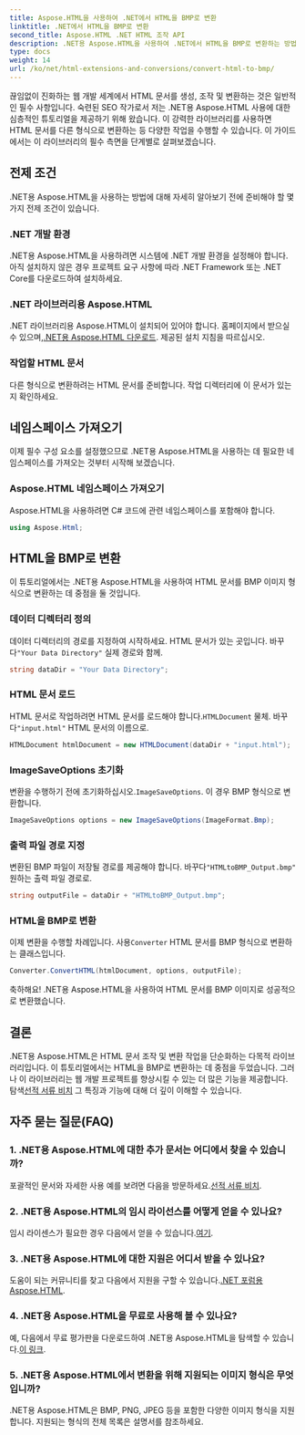 ```yaml
---
title: Aspose.HTML을 사용하여 .NET에서 HTML을 BMP로 변환
linktitle: .NET에서 HTML을 BMP로 변환
second_title: Aspose.HTML .NET HTML 조작 API
description: .NET용 Aspose.HTML을 사용하여 .NET에서 HTML을 BMP로 변환하는 방법을 알아보세요. .NET용 Aspose.HTML 활용에 대한 웹 개발자를 위한 종합 가이드입니다.
type: docs
weight: 14
url: /ko/net/html-extensions-and-conversions/convert-html-to-bmp/
---
```

끊임없이 진화하는 웹 개발 세계에서 HTML 문서를 생성, 조작 및 변환하는 것은 일반적인 필수 사항입니다. 숙련된 SEO 작가로서 저는 .NET용 Aspose.HTML 사용에 대한 심층적인 튜토리얼을 제공하기 위해 왔습니다. 이 강력한 라이브러리를 사용하면 HTML 문서를 다른 형식으로 변환하는 등 다양한 작업을 수행할 수 있습니다. 이 가이드에서는 이 라이브러리의 필수 측면을 단계별로 살펴보겠습니다.

## 전제 조건

.NET용 Aspose.HTML을 사용하는 방법에 대해 자세히 알아보기 전에 준비해야 할 몇 가지 전제 조건이 있습니다.

### .NET 개발 환경

.NET용 Aspose.HTML을 사용하려면 시스템에 .NET 개발 환경을 설정해야 합니다. 아직 설치하지 않은 경우 프로젝트 요구 사항에 따라 .NET Framework 또는 .NET Core를 다운로드하여 설치하세요.

### .NET 라이브러리용 Aspose.HTML

 .NET 라이브러리용 Aspose.HTML이 설치되어 있어야 합니다. 홈페이지에서 받으실 수 있으며,[.NET용 Aspose.HTML 다운로드](https://releases.aspose.com/html/net/). 제공된 설치 지침을 따르십시오.

### 작업할 HTML 문서

다른 형식으로 변환하려는 HTML 문서를 준비합니다. 작업 디렉터리에 이 문서가 있는지 확인하세요.

## 네임스페이스 가져오기

이제 필수 구성 요소를 설정했으므로 .NET용 Aspose.HTML을 사용하는 데 필요한 네임스페이스를 가져오는 것부터 시작해 보겠습니다.

### Aspose.HTML 네임스페이스 가져오기

Aspose.HTML을 사용하려면 C# 코드에 관련 네임스페이스를 포함해야 합니다.

```csharp
using Aspose.Html;
```

## HTML을 BMP로 변환

이 튜토리얼에서는 .NET용 Aspose.HTML을 사용하여 HTML 문서를 BMP 이미지 형식으로 변환하는 데 중점을 둘 것입니다.

### 데이터 디렉터리 정의

 데이터 디렉터리의 경로를 지정하여 시작하세요. HTML 문서가 있는 곳입니다. 바꾸다`"Your Data Directory"` 실제 경로와 함께.

```csharp
string dataDir = "Your Data Directory";
```

### HTML 문서 로드

 HTML 문서로 작업하려면 HTML 문서를 로드해야 합니다.`HTMLDocument` 물체. 바꾸다`"input.html"` HTML 문서의 이름으로.

```csharp
HTMLDocument htmlDocument = new HTMLDocument(dataDir + "input.html");
```

### ImageSaveOptions 초기화

 변환을 수행하기 전에 초기화하십시오.`ImageSaveOptions`. 이 경우 BMP 형식으로 변환합니다.

```csharp
ImageSaveOptions options = new ImageSaveOptions(ImageFormat.Bmp);
```

### 출력 파일 경로 지정

 변환된 BMP 파일이 저장될 경로를 제공해야 합니다. 바꾸다`"HTMLtoBMP_Output.bmp"` 원하는 출력 파일 경로로.

```csharp
string outputFile = dataDir + "HTMLtoBMP_Output.bmp";
```

### HTML을 BMP로 변환

 이제 변환을 수행할 차례입니다. 사용`Converter` HTML 문서를 BMP 형식으로 변환하는 클래스입니다.

```csharp
Converter.ConvertHTML(htmlDocument, options, outputFile);
```

축하해요! .NET용 Aspose.HTML을 사용하여 HTML 문서를 BMP 이미지로 성공적으로 변환했습니다.

## 결론

.NET용 Aspose.HTML은 HTML 문서 조작 및 변환 작업을 단순화하는 다목적 라이브러리입니다. 이 튜토리얼에서는 HTML을 BMP로 변환하는 데 중점을 두었습니다. 그러나 이 라이브러리는 웹 개발 프로젝트를 향상시킬 수 있는 더 많은 기능을 제공합니다. 탐색[선적 서류 비치](https://reference.aspose.com/html/net/) 그 특징과 기능에 대해 더 깊이 이해할 수 있습니다.

## 자주 묻는 질문(FAQ)

### 1. .NET용 Aspose.HTML에 대한 추가 문서는 어디에서 찾을 수 있습니까?

 포괄적인 문서와 자세한 사용 예를 보려면 다음을 방문하세요.[선적 서류 비치](https://reference.aspose.com/html/net/).

### 2. .NET용 Aspose.HTML의 임시 라이선스를 어떻게 얻을 수 있나요?

임시 라이센스가 필요한 경우 다음에서 얻을 수 있습니다.[여기](https://purchase.aspose.com/temporary-license/).

### 3. .NET용 Aspose.HTML에 대한 지원은 어디서 받을 수 있나요?

 도움이 되는 커뮤니티를 찾고 다음에서 지원을 구할 수 있습니다.[.NET 포럼용 Aspose.HTML](https://forum.aspose.com/).

### 4. .NET용 Aspose.HTML을 무료로 사용해 볼 수 있나요?

 예, 다음에서 무료 평가판을 다운로드하여 .NET용 Aspose.HTML을 탐색할 수 있습니다.[이 링크](https://releases.aspose.com/).

### 5. .NET용 Aspose.HTML에서 변환을 위해 지원되는 이미지 형식은 무엇입니까?

.NET용 Aspose.HTML은 BMP, PNG, JPEG 등을 포함한 다양한 이미지 형식을 지원합니다. 지원되는 형식의 전체 목록은 설명서를 참조하세요.

